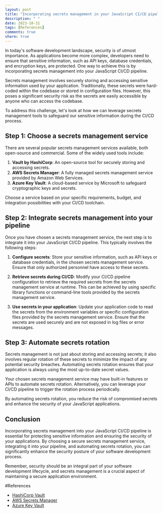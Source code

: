 ```yaml
---
layout: post
title: "Incorporating secrets management in your JavaScript CI/CD pipeline"
description: " "
date: 2023-10-31
tags: [References]
comments: true
share: true
---
```


In today's software development landscape, security is of utmost importance. As applications become more complex, developers need to ensure that sensitive information, such as API keys, database credentials, and encryption keys, are protected. One way to achieve this is by incorporating secrets management into your JavaScript CI/CD pipeline.

Secrets management involves securely storing and accessing sensitive information used by your application. Traditionally, these secrets were hard-coded within the codebase or stored in configuration files. However, this poses a significant security risk as the secrets are easily accessible by anyone who can access the codebase.

To address this challenge, let's look at how we can leverage secrets management tools to safeguard our sensitive information during the CI/CD process.

## Step 1: Choose a secrets management service

There are several popular secrets management services available, both open-source and commercial. Some of the widely used tools include:

1. **Vault by HashiCorp**: An open-source tool for securely storing and accessing secrets.
2. **AWS Secrets Manager**: A fully managed secrets management service provided by Amazon Web Services.
3. **Azure Key Vault**: A cloud-based service by Microsoft to safeguard cryptographic keys and secrets.

Choose a service based on your specific requirements, budget, and integration possibilities with your CI/CD toolchain.

## Step 2: Integrate secrets management into your pipeline

Once you have chosen a secrets management service, the next step is to integrate it into your JavaScript CI/CD pipeline. This typically involves the following steps:

1. **Configure secrets**: Store your sensitive information, such as API keys or database credentials, in the chosen secrets management service. Ensure that only authorized personnel have access to these secrets.

2. **Retrieve secrets during CI/CD**: Modify your CI/CD pipeline configuration to retrieve the required secrets from the secrets management service at runtime. This can be achieved by using specific library functions or command-line tools provided by the secrets management service.

3. **Use secrets in your application**: Update your application code to read the secrets from the environment variables or specific configuration files provided by the secrets management service. Ensure that the secrets are used securely and are not exposed in log files or error messages.

## Step 3: Automate secrets rotation

Secrets management is not just about storing and accessing secrets; it also involves regular rotation of these secrets to minimize the impact of any potential security breaches. Automating secrets rotation ensures that your application is always using the most up-to-date secret values.

Your chosen secrets management service may have built-in features or APIs to automate secrets rotation. Alternatively, you can leverage your CI/CD pipeline to trigger the rotation process periodically.

By automating secrets rotation, you reduce the risk of compromised secrets and enhance the security of your JavaScript applications.

## Conclusion

Incorporating secrets management into your JavaScript CI/CD pipeline is essential for protecting sensitive information and ensuring the security of your applications. By choosing a secure secrets management service, integrating it into your pipeline, and automating secrets rotation, you can significantly enhance the security posture of your software development process.

Remember, security should be an integral part of your software development lifecycle, and secrets management is a crucial aspect of maintaining a secure application environment.

#References
- [HashiCorp Vault](https://www.vaultproject.io/)
- [AWS Secrets Manager](https://aws.amazon.com/secrets-manager/)
- [Azure Key Vault](https://azure.microsoft.com/en-us/services/key-vault/)